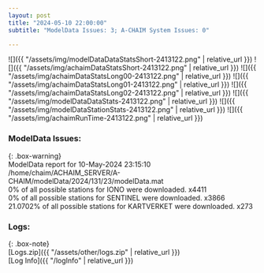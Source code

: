 ```yaml
---
layout: post
title: "2024-05-10 22:00:00"
subtitle: "ModelData Issues: 3; A-CHAIM System Issues: 0"

---
```


![]({{ "/assets/img/modelDataDataStatsShort-2413122.png" | relative_url }})
![]({{ "/assets/img/achaimDataStatsShort-2413122.png" | relative_url }})
![]({{ "/assets/img/achaimDataStatsLong00-2413122.png" | relative_url }})
![]({{ "/assets/img/achaimDataStatsLong01-2413122.png" | relative_url }})
![]({{ "/assets/img/achaimDataStatsLong02-2413122.png" | relative_url }})
![]({{ "/assets/img/modelDataDataStats-2413122.png" | relative_url }})
![]({{ "/assets/img/modelDataStationStats-2413122.png" | relative_url }})
![]({{ "/assets/img/achaimRunTime-2413122.png" | relative_url }})


### ModelData Issues:  
  
{: .box-warning}  
 ModelData report for 10-May-2024 23:15:10   
 /home/chaim/ACHAIM_SERVER/A-CHAIM/modelData/2024/131/23/modelData.mat   
 0% of all possible stations for IONO were downloaded. x4411   
 0% of all possible stations for SENTINEL were downloaded. x3866   
 21.0702% of all possible stations for KARTVERKET were downloaded. x273   
  


### Logs:  
  
{: .box-note}  
[Logs.zip]({{ "/assets/other/logs.zip" | relative_url }})  
[Log Info]({{ "/logInfo" | relative_url }})  
